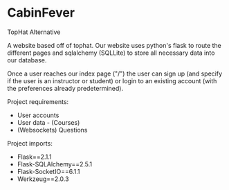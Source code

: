 # CabinFever

TopHat Alternative

A website based off of tophat. Our website uses python's flask to route the different pages and sqlalchemy (SQLLite) to store all necessary data into our database.

Once a user reaches our index page ("/") the user can sign up (and specify if the user is an instructor or student) or login to an existing account (with the preferences already predetermined). 

Project requirements:
- User accounts
- User data - (Courses)
- (Websockets) Questions

Project imports:
- Flask==2.1.1
- Flask-SQLAlchemy==2.5.1
- Flask-SocketIO==6.1.1
- Werkzeug==2.0.3
